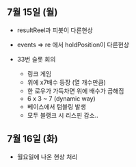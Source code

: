 
## 7월 15일 (월)

- resultReel과 피봇이 다른현상
- events => re 에서 holdPosition이 다른현상

- 33번 슬롯 회의
	- 링크 게임
	- 위에 x7배수 등장 (열 개수만큼)
	- 한 로우가 가득차면 위에 배수가 곱해짐
	- 6 x 3 ~ 7 (dynamic way)
	- 베이스에서 텀블링 발생
	- 모두 블랭크 시 리스핀 감소..

## 7월 16일 (화)

- 월요일에 나온 현상 처리